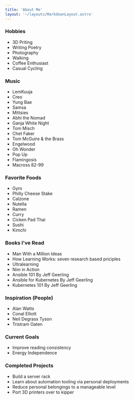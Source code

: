 ```yaml
---
title: 'About Me'
layout: '~/layouts/MarkdownLayout.astro'
---
```


### Hobbies

 - 3D Priting
 - Writing Poetry
 - Photography
 - Walking
 - Coffee Enthusiast 
 - Casual Cycling

### Music

 - LemKuuja
 - Creo
 - Yung Bae
 - Samsa
 - Mittsies
 - Abhi the Nomad
 - Ganja White Night
 - Tom Misch
 - Chet Faker
 - Tom McGuire & the Brass
 - Engelwood
 - Oh Wonder
 - Pop Up
 - Flamingosis
 - Macross 82-99

### Favorite Foods

 - Gyro
 - Philly Cheese Stake
 - Calzone
 - Nutella
 - Ramen
 - Curry
 - Cicken Pad Thai
 - Sushi
 - Kimchi

### Books I've Read

 - Man With a Million Ideas
 - How Learning Works: seven research based priciples
 - Ultralearning
 - Nim in Action
 - Ansible 101 By Jeff Geerling
 - Ansible for Kubernetes By Jeff Geerling
 - Kubernetes 101 By Jeff Geerling


### Inspiration (People)

 - Alan Watts
 - Conal Elliott
 - Neil Degrass Tyson
 - Tristram Oaten

### Current Goals

 - Improve reading consistency
 - Energy Independence

### Completed Projects

 - Build a server rack
 - Learn about automation tooling 
   via personal deployments
 - Reduce personal belongings to a manageable level
 - Port 3D printers over to kipper